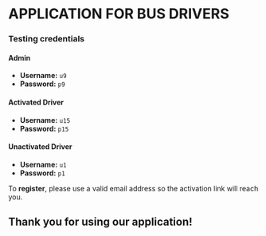 # APPLICATION FOR BUS DRIVERS

### Testing credentials

#### Admin

- **Username:** `u9`
- **Password:** `p9`

#### Activated Driver

- **Username:** `u15`
- **Password:** `p15`

#### Unactivated Driver

- **Username:** `u1`
- **Password:** `p1`

To **register**, please use a valid email address so the activation link will reach you.

## Thank you for using our application!
